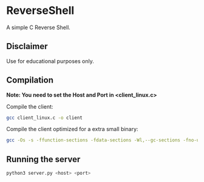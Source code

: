 # ReverseShell

A simple C Reverse Shell.

## Disclaimer

Use for educational purposes only.

## Compilation

**Note: You need to set the Host and Port in <client_linux.c>**

Compile the client:
```bash
gcc client_linux.c -o client
```
Compile the client optimized for a extra small binary:
```bash
gcc -Os -s -ffunction-sections -fdata-sections -Wl,--gc-sections -fno-unroll-loops -fno-ident client_linux.c -o client
```

## Running the server

```bash
python3 server.py <host> <port>
```
